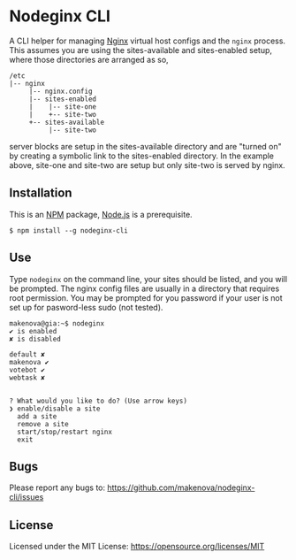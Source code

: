 # Nodeginx CLI

A CLI helper for managing [Nginx](https://www.nginx.com) virtual
host configs and the `nginx` process. This assumes you are using the
sites-available and sites-enabled setup, where those directories are arranged as
so,

```
/etc
|-- nginx
     |-- nginx.config
     |-- sites-enabled
     |    |-- site-one
     |    +-- site-two
     +-- sites-available
          |-- site-two
```

server blocks are setup in the sites-available directory and are "turned on"
by creating a symbolic link to the sites-enabled directory. In the example
above, site-one and site-two are setup but only site-two is served by nginx.

## Installation

This is an [NPM](https://www.npmjs.com) package, [Node.js](https://nodejs.org/en/)
is a prerequisite.

```
$ npm install --g nodeginx-cli
```

## Use

Type `nodeginx` on the command line, your sites should be listed, and you
will be prompted. The nginx config files are usually in a directory that
requires root permission. You may be prompted for you password if your user is
not set up for pasword-less sudo (not tested).

```
makenova@gia:~$ nodeginx
✔ is enabled
✘ is disabled

default ✘
makenova ✔
votebot ✔
webtask ✘


? What would you like to do? (Use arrow keys)
❯ enable/disable a site
  add a site
  remove a site
  start/stop/restart nginx
  exit
```
## Bugs
Please report any bugs to: <https://github.com/makenova/nodeginx-cli/issues>

## License

Licensed under the MIT License: <https://opensource.org/licenses/MIT>
